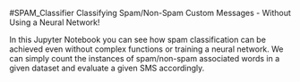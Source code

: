 #SPAM_Classifier
Classifying Spam/Non-Spam Custom Messages - Without Using a Neural Network!

In this Jupyter Notebook you can see how spam classification can be achieved even without complex functions or training a neural network.
We can simply count the instances of spam/non-spam associated words in a given dataset and evaluate a given SMS accordingly.
